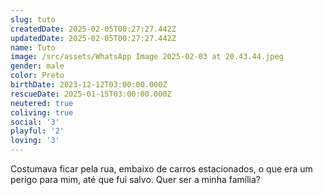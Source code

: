 ```yaml
---
slug: tuto
createdDate: 2025-02-05T00:27:27.442Z
updatedDate: 2025-02-05T00:27:27.442Z
name: Tuto
image: /src/assets/WhatsApp Image 2025-02-03 at 20.43.44.jpeg
gender: male
color: Preto
birthDate: 2023-12-12T03:00:00.000Z
rescueDate: 2025-01-15T03:00:00.000Z
neutered: true
coliving: true
social: '3'
playful: '2'
loving: '3'
---
```


Costumava ficar pela rua, embaixo de carros estacionados, o que era um perigo para mim, até que fui salvo. Quer ser a minha família?
